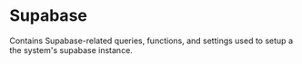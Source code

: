# Supabase

Contains Supabase-related queries, functions, and settings
used to setup a the system's supabase instance.

